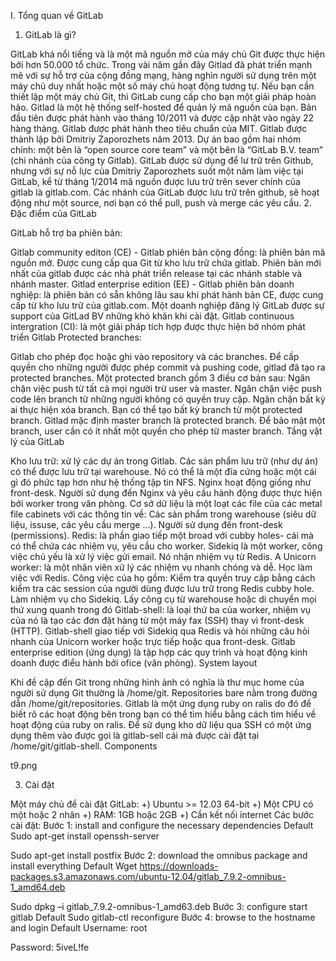 I. Tổng quan về GitLab

1. GitLab là gì?

GitLab khá nổi tiếng và là một mã nguồn mở của máy chủ Git được thực hiện bởi hơn 50.000 tổ chức. Trong vài năm gần đây Gitlad đã phát triển mạnh mẽ với sự hỗ trợ của cộng đồng mạng, hàng nghìn người sử dụng trên một máy chủ duy nhất hoặc một số máy chủ hoạt động tương tự. Nếu bạn cần thiết lập một máy chủ Git, thì GitLab cung cấp cho bạn một giải pháp hoàn hảo.
Gitlad là một hệ thống self-hosted để quản lý mã nguồn của bạn. Bản đầu tiên được phát hành vào tháng 10/2011 và được cập nhật vào ngày 22 hàng tháng. Gitlab được phát hành theo tiêu chuẩn của MIT.
Gitlab được thành lập bởi Dmitriy Zaporozhets năm 2013. Dự án bao gồm hai nhóm chính: một bên là “open source core team” và một bên là “GitLab B.V. team” (chi nhánh của công ty Gitlab).
GitLab được sử dụng để lư trữ trên Github, nhưng với sự nỗ lực của Dmitriy Zaporozhets suốt một năm làm việc tại GitLab, kể từ tháng 1/2014 mã nguồn được lưu trữ trên sever chính của gitlab là gitlab.com. Các nhánh của GitLab được lưu trữ trên github, sẽ hoạt động như một source, nơi bạn có thể pull, push và merge các yêu cầu.
2. Đặc điểm của GitLab

GitLab hỗ trợ ba phiên bản:

Gitlab community editon (CE) - Gitlab phiên bản cộng đồng: là phiên bản mã nguồn mở. Được cung cấp qua Git từ kho lưu trữ chứa gitlab. Phiên bản mới nhất của gitlab được các nhà phát triển release tại các nhánh stable và nhánh master.
Gitlad enterprise edition (EE) - Gitlab phiên bản doanh nghiệp: là phiên bản có sẵn không lâu sau khi phát hành bản CE, được cung cấp từ kho lưu trữ của gitlab.com. Một doanh nghiệp đăng lý GitLab được sự support của GitLad BV những khó khăn khi cài đặt.
Gitlab continuous intergration (CI): là một giải pháp tích hợp được thực hiện bở nhóm phát triển Gitlab
Protected branches:

Gitlab cho phép đọc hoặc ghi vào repository và các branches.
Để cấp quyền cho những người được phép commit và pushing code, gitlad đã tạo ra protected branches.
Một protected branch gồm 3 điều cơ bản sau:
Ngăn chặn việc push từ tất cả mọi người trừ user và master.
Ngăn chặn việc push code lên branch từ những người không có quyền truy cập.
Ngăn chặn bất kỳ ai thực hiện xóa branch.
Bạn có thể tạo bất kỳ branch từ một protected branch. Gitlad mặc định master branch là protected branch.
Để bảo mật một branch, user cần có ít nhất một quyền cho phép từ master branch.
Tầng vật lý của GitLab

Kho lưu trữ: xử lý các dự án trong Gitlab. Các sản phẩm lưu trữ (như dự án) có thể được lưu trữ tại warehouse. Nó có thể là một đĩa cứng hoặc một cái gì đó phức tạp hơn như hệ thống tập tin NFS.
Nginx hoạt động giống như front-desk. Người sử dụng đến Nginx và yêu cầu hành động được thực hiện bởi worker trong văn phòng.
Cơ sở dữ liệu là một loạt các file của các metal file cabinets với các thông tin về:
Các sản phẩm trong warehouse (siêu dữ liệu, issuse, các yêu cầu merge ...).
Người sử dụng đến front-desk (permissions).
Redis: là phần giao tiếp một broad với cubby holes- cái mà có thể chứa các nhiệm vụ, yêu cầu cho worker.
Sidekiq là một worker, công việc chủ yếu là xử lý việc gửi email. Nó nhận nhiệm vụ từ Redis.
A Unicorn worker: là một nhân viên xử lý các nhiệm vụ nhanh chóng và dễ. Học làm việc với Redis. Công việc của họ gồm:
Kiểm tra quyền truy cập bằng cách kiểm tra các session của người dùng được lưu trữ trong Redis cubby hole.
Làm nhiệm vụ cho Sidekiq.
Lấy công cụ từ warehouse hoặc di chuyển mọi thứ xung quanh trong đó
Gitlab-shell: là loại thứ ba của worker, nhiệm vụ của nó là tạo các đơn đặt hàng từ một máy fax (SSH) thay vì front-desk (HTTP). Gitlab-shell giao tiếp với Sidekiq qua Redis và hỏi những câu hỏi nhanh của Unicorn worker hoặc trực tiếp hoặc qua front-desk.
Gitlab enterprise edition (ứng dụng) là tập hợp các quy trình và hoạt động kinh doanh được điểu hành bởi ofice (văn phòng).
System layout

Khi đề cập đến Git trong những hình ảnh có nghĩa là thư mục home của người sử dụng Git thường là /home/git.
Repositories bare nằm trong đường dẫn /home/git/repositories. Gitlab là một ứng dụng ruby on ralis do đó để biết rõ các hoạt động bên trong bạn có thể tìm hiểu bằng cách tìm hiểu về hoạt động của ruby on ralis.
Để sử dụng kho dữ liệu qua SSH có một ứng dụng thêm vào được gọi là gitlab-sell cái mà được cài đặt tại /home/git/gitlab-shell.
Components

t9.png

3. Cài đặt

Một máy chủ để cài đặt GitLab:
+) Ubuntu >= 12.03 64-bit
+) Một CPU có một hoặc 2 nhân
+) RAM: 1GB hoặc 2GB
+) Cần kết nối internet
Các bước cài đặt:
Bước 1: install and configure the necessary dependencies
Default
 Sudo apt-get install openssh-server

 Sudo apt-get install postfix
Bước 2: download the omnibus package and install everything
Default
Wget https://downloads-packages.s3.amazonaws.com/ubuntu-12.04/gitlab_7.9.2-omnibus-1_amd64.deb

Sudo dpkg –i gitlab_7.9.2-omnibus-1_amd63.deb
Bước 3: configure start gitlab
Default
Sudo gitlab-ctl reconfigure
Bước 4: browse to the hostname and login
Default
Username: root

Password: 5iveL!fe
